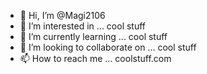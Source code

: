 - 👋 Hi, I’m @Magi2106
- 👀 I’m interested in ... cool stuff
- 🌱 I’m currently learning ... cool stuff
- 💞️ I’m looking to collaborate on ... cool stuff
- 📫 How to reach me ... coolstuff.com

<!---
Magi2106/Magi2106 is a ✨ special ✨ repository because its `README.md` (this file) appears on your GitHub profile.
You can click the Preview link to take a look at your changes.
--->
